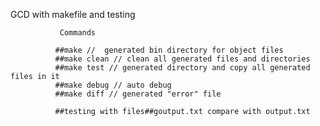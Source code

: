  GCD with makefile and testing

               Commands 
               
              ##make //  generated bin directory for object files
              ##make clean // clean all generated files and directories
              ##make test // generated directory and copy all generated files in it 
              ##make debug // auto debug
              ##make diff // generated "error" file 
              
              ##testing with files##goutput.txt compare with output.txt
